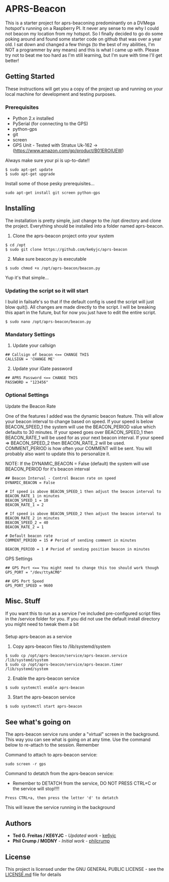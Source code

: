 # APRS-Beacon

This is a starter project for aprs-beaconing predominantly on a DVMega hotspot's running on a Raspberry PI. It never any sense to me why I could not beacon my location from my hotspot. So I finally decided to go do some poking around and found some starter code on github that was over a year old. I sat down and changed a few things (to the best of my abilities, I'm NOT a programmer by any means) and this is what I came up with. Please try not to beat me too hard as I'm still learning, but I'm sure with time I'll get better!

## Getting Started

These instructions will get you a copy of the project up and running on your local machine for development and testing purposes.

### Prerequisites

* Python 2.x installed
* PySerial (for connecting to the GPS)
* python-gps
* git
* screen
* GPS Unit - Tested with Stratux Uk-162 -> (https://www.amazon.com/gp/product/B01EROIUEW)

Always make sure your pi is up-to-date!!

```
$ sudo apt-get update
$ sudo apt-get upgrade
```

Install some of those pesky prerequisites...

```
sudo apt-get install git screen python-gps
```

## Installing

The installation is pretty simple, just change to the /opt directory and clone the project. Everything should be installed into a folder named aprs-beacon.

1. Clone the aprs-beacon project onto your system

```
$ cd /opt
$ sudo git clone https://github.com/ke6yjc/aprs-beacon
```

2. Make sure beacon.py is executable

```
$ sudo chmod +x /opt/aprs-beacon/beacon.py
```

Yup it's that simple...

### Updating the script so it will start

I build in failsafe's so that if the default config is used the script will just blow quit(). All changes are made directly to the script. I will be breaking this apart in the future, but for now you just have to edit the entire script.

```
$ sudo nano /opt/aprs-beacon/beacon.py
```

### Mandatory Settings

1. Update your callsign

```
## Callsign of beacon <== CHANGE THIS
CALLSIGN = 'CHANGE ME'
```

2. Update your iGate password

```
## APRS Password <== CHANGE THIS
PASSWORD = "123456"
```

### Optional Settings

Update the Beacon Rate

One of the features I added was the dynamic beacon feature. This will allow your beacon interval to change based on speed. If your speed is below BEACON_SPEED_1 the system will use the BEACON_PERIOD value which defaults to 30 minutes. If your speed goes over BEACON_SPEED_1 then BEACON_RATE_1 will be used for as your next beacon interval. If your speed => BEACON_SPEED_2 then BEACON_RATE_2 will be used. COMMENT_PERIOD is how often your COMMENT will be sent. You will probably also want to update this to personalize it.

NOTE: If the DYNAMIC_BEACON = False (default) the system will use BEACON_PERIOD for it's beacon interval

```
## Beacon Interval - Control Beacon rate on speed
DYNAMIC_BEACON = False

# If speed is above BEACON_SPEED_1 then adjust the beacon interval to BEACON_RATE_1 in minutes
BEACON_SPEED_1 = 10
BEACON_RATE_1 = 2

# If speed is above BEACON_SPEED_2 then adjust the beacon interval to BEACON_RATE_2 in minutes
BEACON_SPEED_2 = 40
BEACON_RATE_2 = 1

# Default beacon rate
COMMENT_PERIOD = 15 # Period of sending comment in minutes

BEACON_PERIOD = 1 # Period of sending position beacon in minutes
```

GPS Settings

```
## GPS Port <== You might need to change this too should work though
GPS_PORT = "/dev/ttyACM0"

## GPS Port Speed
GPS_PORT_SPEED = 9600
```

## Misc. Stuff

If you want this to run as a service I've included pre-configured script files in the /service folder for you. If you did not use the default install directory you might need to tweak them a bit

###

Setup aprs-beacon as a service

1. Copy aprs-beacon files to /lib/systemd/system

```
$ sudo cp /opt/aprs-beacon/service/aprs-beacon.service /lib/systemd/system
$ sudo cp /opt/aprs-beacon/service/aprs-beacon.timer /lib/systemd/system
```

2. Enable the aprs-beacon service

```
$ sudo systemctl enable aprs-beacon
```

3. Start the aprs-beacon service
```
$ sudo systemctl start aprs-beacon
```

## See what's going on

The aprs-beacon service runs under a "virtual" screen in the background. This way you can see what is going on at any time. Use the command below to re-attach to the session. Remember 

Command to attach to aprs-beacon service: 

```
sudo screen -r gps
```

Command to detatch from the aprs-beacon service:

* Remember to DETATCH from the service, DO NOT PRESS CTRL+C or the service will stop!!!!

```
Press CTRL+a, then press the letter 'd' to detatch
```

This will leave the service running in the background

## Authors

* **Ted G. Freitas / KE6YJC** - *Updated work* - [ke6yjc](https://github.com/ke6yjc)
* **Phil Crump / M0DNY** - *Initial work* - [philcrump](https://github.com/philcrump)


## License

This project is licensed under the GNU GENERAL PUBLIC LICENSE - see the [LICENSE.md](LICENSE.md) file for details
